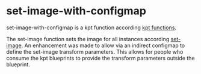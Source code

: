 # set-image-with-configmap

set-image-with-configmap is a kpt function according [kpt functions](https://kpt.dev/book/02-concepts/03-functions).

The set-image function sets the image for all instances according [set-image](https://catalog.kpt.dev/set-image/v0.1/).
An enhancement was made to allow via an indirect configmap to define the set-image transform parameters. This allows
for people who consume the kpt blueprints to provide the transform parameters outside the blueprint.
